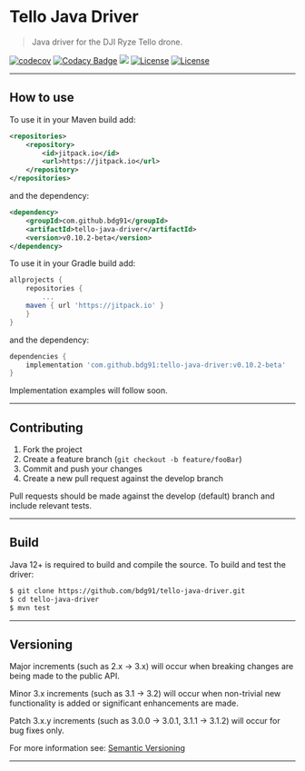 # Tello Java Driver
> Java driver for the DJI Ryze Tello drone.

[![codecov](https://codecov.io/gh/bdg91/tello-java-driver/branch/develop/graph/badge.svg)](https://codecov.io/gh/bdg91/tello-java-driver)
[![Codacy Badge](https://api.codacy.com/project/badge/Grade/9b6da0ce51cf495a962415570ecab2fb)](https://www.codacy.com/app/bdg91/tello-java-driver?utm_source=github.com&amp;utm_medium=referral&amp;utm_content=bdg91/tello-java-driver&amp;utm_campaign=Badge_Grade)
[![](https://jitpack.io/v/bdg91/tello-java-driver.svg)](https://jitpack.io/#bdg91/tello-java-driver)
[![License](https://img.shields.io/badge/doc-javadoc-blue.svg)](https://jitpack.io/com/github/bdg91/tello-java-driver/latest/javadoc/)
[![License](http://img.shields.io/:license-mit-blue.svg)](https://github.com/bdg91/tello-java-driver/blob/develop/LICENSE)

---

## How to use
To use it in your Maven build add:
```xml
<repositories>
    <repository>
        <id>jitpack.io</id>
        <url>https://jitpack.io</url>
    </repository>
</repositories>
```

and the dependency:
```xml
<dependency>
    <groupId>com.github.bdg91</groupId>
    <artifactId>tello-java-driver</artifactId>
    <version>v0.10.2-beta</version>
</dependency>
```

To use it in your Gradle build add:
```groovy
allprojects {
    repositories {
        ...
	maven { url 'https://jitpack.io' }
    }
}
```

and the dependency:
```groovy
dependencies {
    implementation 'com.github.bdg91:tello-java-driver:v0.10.2-beta'
}
```

Implementation examples will follow soon.

---

## Contributing
1. Fork the project
2. Create a feature branch (`git checkout -b feature/fooBar`)
3. Commit and push your changes
4. Create a new pull request against the develop branch

Pull requests should be made against the develop (default) branch and include relevant tests.

---

## Build
Java 12+ is required to build and compile the source. To build and test the driver:
```sh
$ git clone https://github.com/bdg91/tello-java-driver.git
$ cd tello-java-driver
$ mvn test
```

---

## Versioning
Major increments (such as 2.x -> 3.x) will occur when breaking changes are being made to the public API.

Minor 3.x increments (such as 3.1 -> 3.2) will occur when non-trivial new functionality is added or significant 
enhancements are made.

Patch 3.x.y increments (such as 3.0.0 -> 3.0.1, 3.1.1 -> 3.1.2) will occur for bug fixes only.

For more information see: [Semantic Versioning](https://semver.org/)

---
